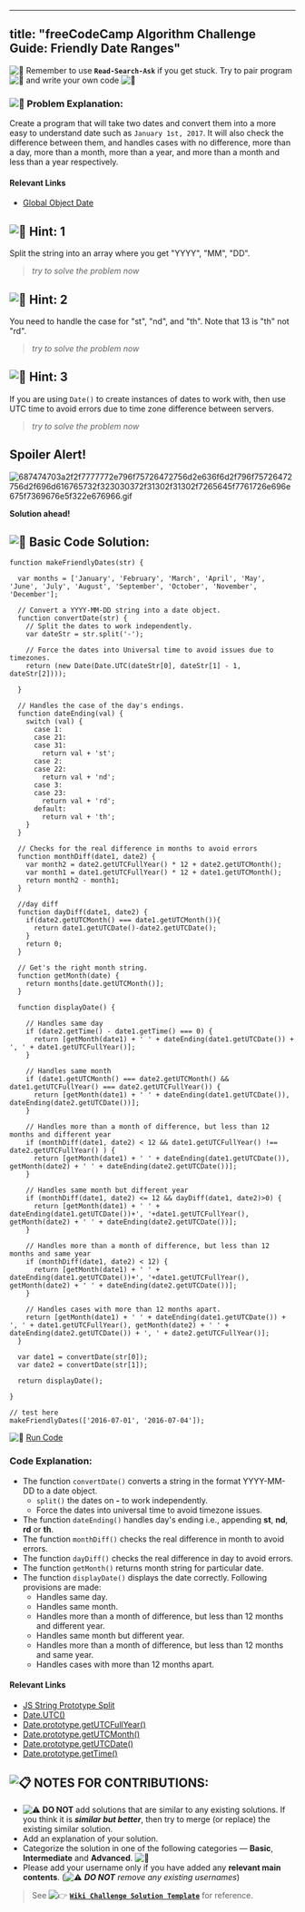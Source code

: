 
---
title: "freeCodeCamp Algorithm Challenge Guide: Friendly Date Ranges"
---

![:triangular_flag_on_post:](https://forum.freecodecamp.com/images/emoji/emoji_one/triangular_flag_on_post.png?v=3 ":triangular_flag_on_post:") Remember to use <a>**`Read-Search-Ask`**</a> if you get stuck. Try to pair program ![:busts_in_silhouette:](https://forum.freecodecamp.com/images/emoji/emoji_one/busts_in_silhouette.png?v=3 ":busts_in_silhouette:") and write your own code ![:pencil:](https://forum.freecodecamp.com/images/emoji/emoji_one/pencil.png?v=3 ":pencil:")

### ![:checkered_flag:](https://forum.freecodecamp.com/images/emoji/emoji_one/checkered_flag.png?v=3 ":checkered_flag:") Problem Explanation:

Create a program that will take two dates and convert them into a more easy to understand date such as `January 1st, 2017`. It will also check the difference between them, and handles cases with no difference, more than a day, more than a month, more than a year, and more than a month and less than a year respectively.

#### Relevant Links

*   [Global Object Date](https://developer.mozilla.org/en-US/docs/Web/JavaScript/Reference/Global_Objects/Date)

## ![:speech_balloon:](https://forum.freecodecamp.com/images/emoji/emoji_one/speech_balloon.png?v=3 ":speech_balloon:") Hint: 1

Split the string into an array where you get "YYYY", "MM", "DD".

> _try to solve the problem now_

## ![:speech_balloon:](https://forum.freecodecamp.com/images/emoji/emoji_one/speech_balloon.png?v=3 ":speech_balloon:") Hint: 2

You need to handle the case for "st", "nd", and "th". Note that 13 is "th" not "rd".

> _try to solve the problem now_

## ![:speech_balloon:](https://forum.freecodecamp.com/images/emoji/emoji_one/speech_balloon.png?v=3 ":speech_balloon:") Hint: 3

If you are using `Date()` to create instances of dates to work with, then use UTC time to avoid errors due to time zone difference between servers.

> _try to solve the problem now_

## Spoiler Alert!

![687474703a2f2f7777772e796f75726472756d2e636f6d2f796f75726472756d2f696d616765732f323030372f31302f31302f7265645f7761726e696e675f7369676e5f322e676966.gif](//discourse-user-assets.s3.amazonaws.com/original/2X/2/2d6c412a50797771301e7ceabd554cef4edcd74d.gif)

**Solution ahead!**

## ![:beginner:](https://forum.freecodecamp.com/images/emoji/emoji_one/beginner.png?v=3 ":beginner:") Basic Code Solution:

    function makeFriendlyDates(str) {

      var months = ['January', 'February', 'March', 'April', 'May', 'June', 'July', 'August', 'September', 'October', 'November', 'December'];

      // Convert a YYYY-MM-DD string into a date object.
      function convertDate(str) {
        // Split the dates to work independently.
        var dateStr = str.split('-');

        // Force the dates into Universal time to avoid issues due to timezones.
        return (new Date(Date.UTC(dateStr[0], dateStr[1] - 1, dateStr[2])));

      }

      // Handles the case of the day's endings.
      function dateEnding(val) {
        switch (val) {
          case 1:
          case 21:
          case 31:
            return val + 'st';
          case 2:
          case 22:
            return val + 'nd';
          case 3:
          case 23:
            return val + 'rd';
          default:
            return val + 'th';
        }
      }

      // Checks for the real difference in months to avoid errors
      function monthDiff(date1, date2) {
        var month2 = date2.getUTCFullYear() * 12 + date2.getUTCMonth();
        var month1 = date1.getUTCFullYear() * 12 + date1.getUTCMonth();
        return month2 - month1;
      }

      //day diff
      function dayDiff(date1, date2) {
        if(date2.getUTCMonth() === date1.getUTCMonth()){
          return date1.getUTCDate()-date2.getUTCDate();
        }
        return 0;
      }

      // Get's the right month string.
      function getMonth(date) {
        return months[date.getUTCMonth()];
      }

      function displayDate() {

        // Handles same day
        if (date2.getTime() - date1.getTime() === 0) {
          return [getMonth(date1) + ' ' + dateEnding(date1.getUTCDate()) + ', ' + date1.getUTCFullYear()];
        }

        // Handles same month
        if (date1.getUTCMonth() === date2.getUTCMonth() && date1.getUTCFullYear() === date2.getUTCFullYear()) {
          return [getMonth(date1) + ' ' + dateEnding(date1.getUTCDate()), dateEnding(date2.getUTCDate())];
        }

        // Handles more than a month of difference, but less than 12 months and different year
        if (monthDiff(date1, date2) < 12 && date1.getUTCFullYear() !== date2.getUTCFullYear() ) {
          return [getMonth(date1) + ' ' + dateEnding(date1.getUTCDate()), getMonth(date2) + ' ' + dateEnding(date2.getUTCDate())];
        }

        // Handles same month but different year
        if (monthDiff(date1, date2) <= 12 && dayDiff(date1, date2)>0) {
          return [getMonth(date1) + ' ' + dateEnding(date1.getUTCDate())+', '+date1.getUTCFullYear(), getMonth(date2) + ' ' + dateEnding(date2.getUTCDate())];
        }

        // Handles more than a month of difference, but less than 12 months and same year
        if (monthDiff(date1, date2) < 12) {
          return [getMonth(date1) + ' ' + dateEnding(date1.getUTCDate())+', '+date1.getUTCFullYear(), getMonth(date2) + ' ' + dateEnding(date2.getUTCDate())];
        }

        // Handles cases with more than 12 months apart.
        return [getMonth(date1) + ' ' + dateEnding(date1.getUTCDate()) + ', ' + date1.getUTCFullYear(), getMonth(date2) + ' ' + dateEnding(date2.getUTCDate()) + ', ' + date2.getUTCFullYear()];
      }

      var date1 = convertDate(str[0]);
      var date2 = convertDate(str[1]);

      return displayDate();

    }

    // test here
    makeFriendlyDates(['2016-07-01', '2016-07-04']);

![:rocket:](https://forum.freecodecamp.com/images/emoji/emoji_one/rocket.png?v=3 ":rocket:") [Run Code](https://repl.it/CLos/0)

### Code Explanation:

*   The function `convertDate()` converts a string in the format YYYY-MM-DD to a date object.
    *   `split()` the dates on **-** to work independently.
    *   Force the dates into universal time to avoid timezone issues.
*   The function `dateEnding()` handles day's ending i.e., appending **st**, **nd**, **rd** or **th**.
*   The function `monthDiff()` checks the real difference in month to avoid errors.
*   The function `dayDiff()` checks the real difference in day to avoid errors.
*   The function `getMonth()` returns month string for particular date.
*   The function `displayDate()` displays the date correctly. Following provisions are made:
    *   Handles same day.
    *   Handles same month.
    *   Handles more than a month of difference, but less than 12 months and different year.
    *   Handles same month but different year.
    *   Handles more than a month of difference, but less than 12 months and same year.
    *   Handles cases with more than 12 months apart.

#### Relevant Links

*   [JS String Prototype Split](http://forum.freecodecamp.com/t/javascript-string-prototype-split/15944)
*   [Date.UTC()](https://developer.mozilla.org/en-US/docs/Web/JavaScript/Reference/Global_Objects/Date/UTC)
*   [Date.prototype.getUTCFullYear()](https://developer.mozilla.org/en-US/docs/Web/JavaScript/Reference/Global_Objects/Date/getUTCFullYear)
*   [Date.prototype.getUTCMonth()](https://developer.mozilla.org/en-US/docs/Web/JavaScript/Reference/Global_Objects/Date/getUTCMonth)
*   [Date.prototype.getUTCDate()](https://developer.mozilla.org/en-US/docs/Web/JavaScript/Reference/Global_Objects/Date/getUTCDate)
*   [Date.prototype.getTime()](https://developer.mozilla.org/en-US/docs/Web/JavaScript/Reference/Global_Objects/Date/getTime)

## ![:clipboard:](https://forum.freecodecamp.com/images/emoji/emoji_one/clipboard.png?v=3 ":clipboard:") NOTES FOR CONTRIBUTIONS:

*   ![:warning:](https://forum.freecodecamp.com/images/emoji/emoji_one/warning.png?v=3 ":warning:") **DO NOT** add solutions that are similar to any existing solutions. If you think it is **_similar but better_**, then try to merge (or replace) the existing similar solution.
*   Add an explanation of your solution.
*   Categorize the solution in one of the following categories — **Basic**, **Intermediate** and **Advanced**. ![:traffic_light:](https://forum.freecodecamp.com/images/emoji/emoji_one/traffic_light.png?v=3 ":traffic_light:")
*   Please add your username only if you have added any **relevant main contents**. (![:warning:](https://forum.freecodecamp.com/images/emoji/emoji_one/warning.png?v=3 ":warning:") **_DO NOT_** _remove any existing usernames_)

> See ![:point_right:](https://forum.freecodecamp.com/images/emoji/emoji_one/point_right.png?v=3 ":point_right:") [**`Wiki Challenge Solution Template`**](http://forum.freecodecamp.com/t/algorithm-article-template/14272) for reference.
